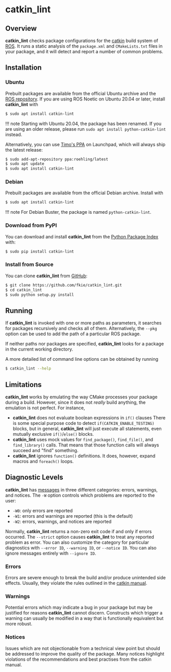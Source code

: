 # catkin_lint

## Overview

**catkin_lint** checks package configurations for the
[catkin](https://github.com/ros/catkin) build system of
[ROS](http://www.ros.org>). It runs a static analysis of the `package.xml`
and `CMakeLists.txt` files in your package, and it will detect and report a
number of common problems.

## Installation

### Ubuntu

Prebuilt packages are available from the official Ubuntu archive and the
[ROS repository](http://packages.ros.org/).
If you are using ROS Noetic on Ubuntu 20.04 or later, install **catkin_lint** with
```sh
$ sudo apt install catkin-lint
```

!!! note
    Starting with Ubuntu 20.04, the package has been renamed. If you are using an older
    release, please run `sudo apt install python-catkin-lint` instead.


Alternatively, you can use [Timo's PPA](https://launchpad.net/~roehling/+archive/latest) on Launchpad,
which will always ship the latest release:
```sh
$ sudo add-apt-repository ppa:roehling/latest
$ sudo apt update
$ sudo apt install catkin-lint
```

### Debian

Prebuilt packages are available from the official Debian archive. Install with
```sh
$ sudo apt install catkin-lint
```

!!! note
    For Debian Buster, the package is named `python-catkin-lint`.

### Download from PyPI

You can download and install **catkin_lint** from the [Python Package Index](https://pypi.python.org/pypi/catkin_lint)
with:
```sh
$ sudo pip install catkin-lint
```

### Install from Source

You can clone **catkin_lint** from [GitHub](https://github.com/fkie/catkin_lint):
```sh
$ git clone https://github.com/fkie/catkin_lint.git
$ cd catkin_lint
$ sudo python setup.py install
```

## Running

If **catkin_lint** is invoked with one or more paths as parameters, it
searches for packages recursively and checks all of them. Alternatively, the
`--pkg` option can be used to add the path of a particular ROS package.

If neither paths nor packages are specified, **catkin_lint** looks for a
package in the current working directory.

A more detailed list of command line options can be obtained by running
```sh
$ catkin_lint --help
```

## Limitations

**catkin_lint** works by emulating the way CMake processes your package
during a build. However, since it does not _really_ build anything,
the emulation is not perfect. For instance,

- **catkin_lint** does not evaluate boolean expressions in `if()` clauses
  There is some special purpose code to detect `if(CATKIN_ENABLE_TESTING)` blocks,
  but in general, **catkin_lint** will just execute all statements, even mutually exclusive
  `if()`/`else()` blocks.
- **catkin_lint** uses mock values for `find_package()`, `find_file()`, and `find_library()`
  calls. That means that those function calls will always succeed and "find" something.
- **catkin_lint** ignores `function()` definitions. It does, however, expand macros and
  `foreach()` loops.

## Diagnostic Levels

**catkin_lint** has [messages](messages.md) in three different categories:
errors, warnings, and notices. The `-W` option controls which problems
are reported to the user:

- `-W0`: only errors are reported
- `-W1`: errors and warnings are reported (this is the default)
- `-W2`: errors, warnings, and notices are reported

Normally, **catkin_lint** returns a non-zero exit code if and only
if errors occurred. The `--strict` option causes **catkin_lint** to
treat any reported problem as error. You can also customize the category
for particular diagnostics with `--error ID`, `--warning ID`, or
`--notice ID`. You can also ignore messages entirely with `--ignore ID`.

### Errors

Errors are severe enough to break the build and/or produce unintended
side effects. Usually, they violate the rules outlined in the
[catkin manual](http://docs.ros.org/api/catkin/html/).

### Warnings

Potential errors which may indicate a bug in your package but may be
justified for reasons **catkin_lint** cannot discern. Constructs which
trigger a warning can usually be modified in a way that is functionally
equivalent but more robust.

### Notices

Issues which are not objectionable from a technical view point but
should  be addressed to improve the quality of the package. Many notices
highlight violations of the recommendations and best practises from the
catkin manual.

